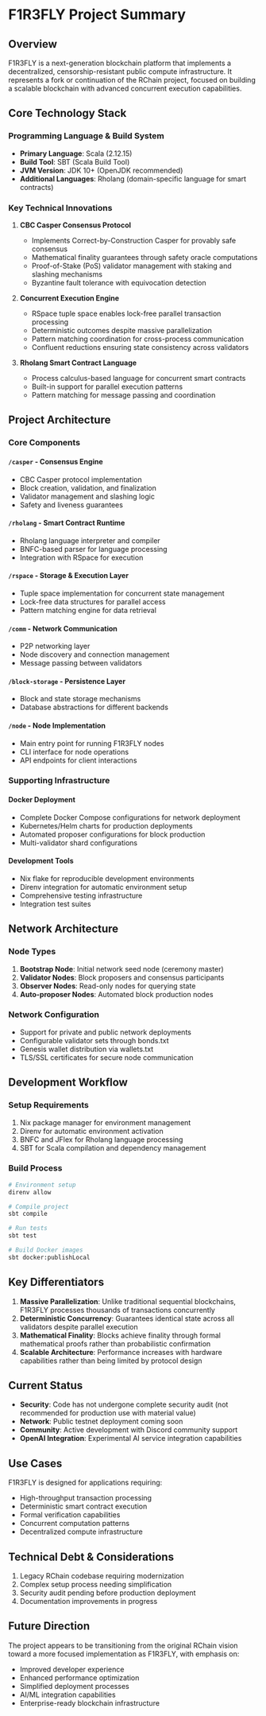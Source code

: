 # F1R3FLY Project Summary

## Overview

F1R3FLY is a next-generation blockchain platform that implements a decentralized, censorship-resistant public compute infrastructure. It represents a fork or continuation of the RChain project, focused on building a scalable blockchain with advanced concurrent execution capabilities.

## Core Technology Stack

### Programming Language & Build System
- **Primary Language**: Scala (2.12.15)
- **Build Tool**: SBT (Scala Build Tool)
- **JVM Version**: JDK 10+ (OpenJDK recommended)
- **Additional Languages**: Rholang (domain-specific language for smart contracts)

### Key Technical Innovations

1. **CBC Casper Consensus Protocol**
   - Implements Correct-by-Construction Casper for provably safe consensus
   - Mathematical finality guarantees through safety oracle computations
   - Proof-of-Stake (PoS) validator management with staking and slashing mechanisms
   - Byzantine fault tolerance with equivocation detection

2. **Concurrent Execution Engine**
   - RSpace tuple space enables lock-free parallel transaction processing
   - Deterministic outcomes despite massive parallelization
   - Pattern matching coordination for cross-process communication
   - Confluent reductions ensuring state consistency across validators

3. **Rholang Smart Contract Language**
   - Process calculus-based language for concurrent smart contracts
   - Built-in support for parallel execution patterns
   - Pattern matching for message passing and coordination

## Project Architecture

### Core Components

#### `/casper` - Consensus Engine
- CBC Casper protocol implementation
- Block creation, validation, and finalization
- Validator management and slashing logic
- Safety and liveness guarantees

#### `/rholang` - Smart Contract Runtime
- Rholang language interpreter and compiler
- BNFC-based parser for language processing
- Integration with RSpace for execution

#### `/rspace` - Storage & Execution Layer
- Tuple space implementation for concurrent state management
- Lock-free data structures for parallel access
- Pattern matching engine for data retrieval

#### `/comm` - Network Communication
- P2P networking layer
- Node discovery and connection management
- Message passing between validators

#### `/block-storage` - Persistence Layer
- Block and state storage mechanisms
- Database abstractions for different backends

#### `/node` - Node Implementation
- Main entry point for running F1R3FLY nodes
- CLI interface for node operations
- API endpoints for client interactions

### Supporting Infrastructure

#### Docker Deployment
- Complete Docker Compose configurations for network deployment
- Kubernetes/Helm charts for production deployments
- Automated proposer configurations for block production
- Multi-validator shard configurations

#### Development Tools
- Nix flake for reproducible development environments
- Direnv integration for automatic environment setup
- Comprehensive testing infrastructure
- Integration test suites

## Network Architecture

### Node Types
1. **Bootstrap Node**: Initial network seed node (ceremony master)
2. **Validator Nodes**: Block proposers and consensus participants
3. **Observer Nodes**: Read-only nodes for querying state
4. **Auto-proposer Nodes**: Automated block production nodes

### Network Configuration
- Support for private and public network deployments
- Configurable validator sets through bonds.txt
- Genesis wallet distribution via wallets.txt
- TLS/SSL certificates for secure node communication

## Development Workflow

### Setup Requirements
1. Nix package manager for environment management
2. Direnv for automatic environment activation
3. BNFC and JFlex for Rholang language processing
4. SBT for Scala compilation and dependency management

### Build Process
```bash
# Environment setup
direnv allow

# Compile project
sbt compile

# Run tests
sbt test

# Build Docker images
sbt docker:publishLocal
```

## Key Differentiators

1. **Massive Parallelization**: Unlike traditional sequential blockchains, F1R3FLY processes thousands of transactions concurrently
2. **Deterministic Concurrency**: Guarantees identical state across all validators despite parallel execution
3. **Mathematical Finality**: Blocks achieve finality through formal mathematical proofs rather than probabilistic confirmation
4. **Scalable Architecture**: Performance increases with hardware capabilities rather than being limited by protocol design

## Current Status

- **Security**: Code has not undergone complete security audit (not recommended for production use with material value)
- **Network**: Public testnet deployment coming soon
- **Community**: Active development with Discord community support
- **OpenAI Integration**: Experimental AI service integration capabilities

## Use Cases

F1R3FLY is designed for applications requiring:
- High-throughput transaction processing
- Deterministic smart contract execution
- Formal verification capabilities
- Concurrent computation patterns
- Decentralized compute infrastructure

## Technical Debt & Considerations

1. Legacy RChain codebase requiring modernization
2. Complex setup process needing simplification
3. Security audit pending before production deployment
4. Documentation improvements in progress

## Future Direction

The project appears to be transitioning from the original RChain vision toward a more focused implementation as F1R3FLY, with emphasis on:
- Improved developer experience
- Enhanced performance optimization
- Simplified deployment processes
- AI/ML integration capabilities
- Enterprise-ready blockchain infrastructure